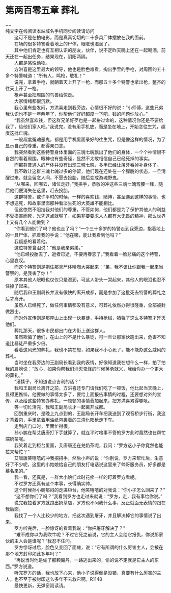 # 第两百零五章 葬礼

~~
            <br>纯文字在线阅读本站域名手机同步阅读请访问<br>　　这可不是在拍电影，而是真真切切的二十多具尸体摆放在我的面前。<br>　　在场的很多特警看着地上的尸体，眼眶也湿润了。<br>　　其中他们肯定也有互相认识的朋友，伙伴，说不定昨天晚上还在一起喝酒，前天还在一起出任务，结果现在，阴阳两隔。<br>　　人都是感性动物。<br>　　方洪喜是这里最大的领导，他也是脸色难看，掏出手里的手枪，对周围的五十多个特警喊道：“所有人，鸣枪，敬礼！”<br>　　说完，拿着手枪，就朝着天上开了一枪，而那五十多个特警也拿出枪，整齐的往天上开了一枪。<br>　　枪声甚至把周围的鸟兽给惊走。<br>　　大家情绪都很沉默。<br>　　我心里有些发闷，方洪喜走到我旁边，心情很不好的说：“小师傅，这些兄弟我认识也不是一年两年了，你帮他们好好超度一下吧，钱的问题你放心。”<br>　　“我虽然喜欢钱，但这群兄弟好歹也是一起拼过命的，这种情况你还是不要给我了，给他们家人吧。”我说完，没有用手机放，而是坐在地上，开始念往生咒，超度这批亡魂。<br>　　一般超度冤魂恶鬼，都是用手机里面录好的往生咒，但是像这样的情况，为了显示自己的尊重，都得亲口念。<br>　　我突然看到这些特警身体里面的三魂七魄飘出了他们的身体，一个个神情很不自然的看着周围，眼神也有些奇怪，显然不太敢相信自己已经死掉的事实。<br>　　而那群普通人的尸体并没有出现三魂七魄，多半已经让屠牙吞掉补身体了。<br>　　我不敢让这群三魂七魄过多的停留，他们现在还处在一个朦胧的状态，一旦清醒过来，就会留念人间，不愿去投胎，随后变成游魂野鬼。<br>　　“从哪来，回哪去，诸位走好。”我拱手，恭敬的冲这些三魂七魄弯腰一拜，随后他们便消失在这里，赶去投胎。<br>　　这群特警，或许平时的时候，一样的喜欢钱，赌博，甚至遇到这样的事情，也不想送死，和故事里面那种看淡生死的大英雄不能相比。<br>　　但这依然不阻挡我对他们的尊重，不管如何，他们都是为了保护其他人的利益不受损害而死，光凭这点就够了，如果非要要求人人都有大无畏的精神，那么世界上又有几个人能做到？<br>　　“你看到他们了吗？他也走了吗？”一个三十多岁的特警走到我旁边，指着地上的一具尸体，抓着我的手说：“他在哪，能让我看到他吗？”<br>　　我疑惑的看着他。<br>　　这位特警含泪说：“他是我亲弟弟。”<br>　　“他已经投胎去了，逝者已逝，不要再眷恋了。”我看着一脸悲痛的这个特警，心里哀叹。<br>　　而这个特警则是抱住那具尸体嚎啕大哭起来：“弟，我不该让你跟我一起来当警察的，是我害了你！”<br>　　原本其他人眼眶也仅仅只是湿润，可这人带头一哭起来，其他人的眼泪也忍不住掉了起来。<br>　　随后我和王副局长并没有很快的离开成都，而是参加了这批死去特警的葬礼之后才离开。<br>　　虽然人已经死了，做任何事情都没有意义，可葬礼依然办得很隆重，全部被封做烈士。<br>　　而对外宣传则是那座山上出现一伙暴徒，手持枪械，牺牲了这么多特警才歼灭他们。<br>　　葬礼那天，很多市民都出门在大街上送这群人。<br>　　虽然欺骗了他们，在山上的不是什么暴徒，可一旦让那家伙跑出来，危害不知道比暴徒严重多少倍。<br>　　看着这风光的葬礼，我也不禁在想，如果我不小心死了，能不能办这么威风的葬礼。<br>　　当时坐在我旁边的王副局长看到我的表情，好像知道我在想什么一样，拍了拍我的肩膀说：“放心，如果你帮我们消灭鬼怪的时候英勇就义，我给你办一个更大的葬礼。”<br>　　“滚犊子，不知道说点吉利的话？”<br>　　我和王副局长离开之前，方洪喜还专门请我们吃了一顿饭，他比起当天晚上，显得更憔悴，他要做的事情太多了，要给上面报告事情的过程，还要想对外的宣传，以及给这些特警办葬礼，一顿顿的事情叠加起来，把方洪喜累得够呛。<br>　　等一切忙活完，我和王副局长才一起离开成都。<br>　　回到重庆时，是晚上九点到的，王副局长开车把我送到了观音桥步行街，我这才背着包，手里拿着用油纸包裹着的三清化阳枪走下车。<br>　　走到店门口时，里面忙得很。<br>　　孙小鹏在帮艾唐唐打下手就算了，就连平时啥事不管的罗方此时竟然也在帮忙端奶茶呢。<br>　　我笑着走到柜台里面，艾唐唐还在兑奶茶呢，我问：“罗方这小子你竟然也能拉来帮忙？”<br>　　艾唐唐笑嘻嘻的冲我招招手，然后小声的说：“你别说，罗方来帮忙后，生意好了不少呢，这里的小姑娘给自己的朋友打电话说这里来了帅哥服务员，好多都是慕名来的。”<br>　　我一看，还真是，一群大小娘们此时花痴一样的盯着罗方看呢。<br>　　不过罗方还真有这个本事，长得确实帅。<br>　　这个时候孙小鹏郁闷的走进柜台，他笑嘻嘻的对我说：“你小子怎么回来了？”<br>　　“这不想你们了吗？”我看到罗方也走过来就说：“罗方，走，我有事给你说。”<br>　　说完我拉着罗方就跑出奶茶店，罗方也不问我什么事，反正就面无表情的跟在我后面。<br>　　我找了一个人比较少的地方，把这次遇到屠牙，并且解决掉它的事情说了出来。<br>　　罗方听完后，一脸惊讶的看着我说：“你把屠牙解决了？”<br>　　“难不成你以为我吹牛呢？不过它死之前说，它的主人会给它报仇，你说那家伙的主人会是谁呢？”我忍不住问。<br>　　罗方惊讶过后，脸色又变回了面瘫，说：“它有所谓的什么厉害主人，会被在那个地方封印如此多年吗？”<br>　　“再说当时他是偷了那颗魔丹，一路逃出来的，偷的说不定就是它主人的东西。”罗方说道。<br>　　听完罗方的话，我也放下心来，他小子说得倒是没错，真要有什么厉害的主人，也不至于被封印这么多年不去救它啊。R1148<br>　　最快更新，无弹窗阅读请。<br>
	